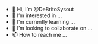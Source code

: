 - 👋 Hi, I’m @DeBritoSysout
- 👀 I’m interested in ...
- 🌱 I’m currently learning ...
- 💞️ I’m looking to collaborate on ...
- 📫 How to reach me ...

<!---
DeBritoSysout/DeBritoSysout is a ✨ special ✨ repository because its `README.md` (this file) appears on your GitHub profile.
You can click the Preview link to take a look at your changes.
--->
